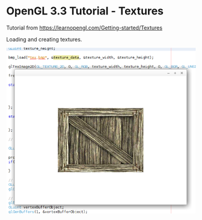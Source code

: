 # OpenGL 3.3 Tutorial - Textures

Tutorial from https://learnopengl.com/Getting-started/Textures

Loading and creating textures.

![alt text](https://github.com/tapin13/openGL-3-3-examples/blob/master/tutorial40_textures/Screenshot.png)


